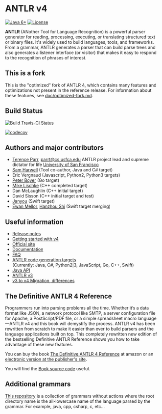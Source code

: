 # ANTLR v4

[![Java 6+](https://img.shields.io/badge/java-6+-4c7e9f.svg)](http://java.oracle.com) [![License](https://img.shields.io/badge/license-BSD-blue.svg)](https://raw.githubusercontent.com/tunnelvisionlabs/antlr4/master/LICENSE.txt)

**ANTLR** (ANother Tool for Language Recognition) is a powerful parser generator for reading, processing, executing, or translating structured text or binary files. It's widely used to build languages, tools, and frameworks. From a grammar, ANTLR generates a parser that can build parse trees and also generates a listener interface (or visitor) that makes it easy to respond to the recognition of phrases of interest.

## This is a fork

This is the "optimized" fork of ANTLR 4, which contains many features and optimizations not present in the reference release. For information about these features, see [doc/optimized-fork.md](doc/optimized-fork.md).

## Build Status

[![Build Travis-CI Status](https://travis-ci.org/sharwell/antlr4.svg?branch=optimized)](https://travis-ci.org/sharwell/antlr4)

[![codecov](https://codecov.io/gh/sharwell/antlr4/branch/optimized/graph/badge.svg)](https://codecov.io/gh/sharwell/antlr4)

## Authors and major contributors

* [Terence Parr](http://www.cs.usfca.edu/~parrt/), parrt@cs.usfca.edu
ANTLR project lead and supreme dictator for life
[University of San Francisco](http://www.usfca.edu/)
* [Sam Harwell](http://tunnelvisionlabs.com/) (Tool co-author, Java and C# target)
* Eric Vergnaud (Javascript, Python2, Python3 targets)
* [Peter Boyer](https://github.com/pboyer) (Go target)
* [Mike Lischke](http://www.soft-gems.net/) (C++ completed target)
* Dan McLaughlin (C++ initial target)
* David Sisson (C++ initial target and test)
* [Janyou](https://github.com/janyou) (Swift target)
* [Ewan Mellor](https://github.com/ewanmellor), [Hanzhou Shi](https://github.com/hanjoes) (Swift target merging)

## Useful information

* [Release notes](https://github.com/tunnelvisionlabs/antlr4/releases)
* [Getting started with v4](https://github.com/tunnelvisionlabs/antlr4/blob/master/doc/getting-started.md)
* [Official site](http://www.antlr.org/)
* [Documentation](https://github.com/tunnelvisionlabs/antlr4/blob/master/doc/index.md)
* [FAQ](https://github.com/tunnelvisionlabs/antlr4/blob/master/doc/faq/index.md)
* [ANTLR code generation targets](https://github.com/tunnelvisionlabs/antlr4/blob/master/doc/targets.md)<br>(Currently: Java, C#, Python2|3, JavaScript, Go, C++, Swift)
* [Java API](http://www.antlr.org/api/Java/index.html)
* [ANTLR v3](http://www.antlr3.org/)
* [v3 to v4 Migration, differences](https://github.com/tunnelvisionlabs/antlr4/blob/master/doc/faq/general.md)

## The Definitive ANTLR 4 Reference

Programmers run into parsing problems all the time. Whether it’s a data format like JSON, a network protocol like SMTP, a server configuration file for Apache, a PostScript/PDF file, or a simple spreadsheet macro language—ANTLR v4 and this book will demystify the process. ANTLR v4 has been rewritten from scratch to make it easier than ever to build parsers and the language applications built on top. This completely rewritten new edition of the bestselling Definitive ANTLR Reference shows you how to take advantage of these new features.

You can buy the book [The Definitive ANTLR 4 Reference](http://amzn.com/1934356999) at amazon or an [electronic version at the publisher's site](https://pragprog.com/book/tpantlr2/the-definitive-antlr-4-reference).

You will find the [Book source code](http://pragprog.com/titles/tpantlr2/source_code) useful.

## Additional grammars
[This repository](https://github.com/antlr/grammars-v4) is a collection of grammars without actions where the
root directory name is the all-lowercase name of the language parsed
by the grammar. For example, java, cpp, csharp, c, etc...
